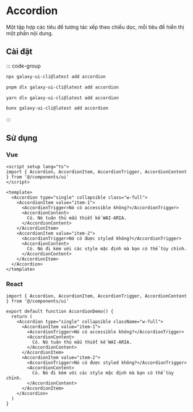 # Accordion

Một tập hợp các tiêu đề tương tác xếp theo chiều dọc, mỗi tiêu đề hiển thị một phần nội dung.

<ComponentPreview name="AccordionDemo">
  <template #preview>
    <DemoContainer>
      <AccordionDemo />
    </DemoContainer>
  </template>
  <template #code>

::: code-group

```vue [Vue]
<script setup lang="ts">
import { Accordion, AccordionItem, AccordionTrigger, AccordionContent } from '@/components/ui/accordion'
</script>

<template>
  <Accordion type="single" collapsible class="w-full">
    <AccordionItem value="item-1">
      <AccordionTrigger>Is it accessible?</AccordionTrigger>
      <AccordionContent>
        Yes. It adheres to the WAI-ARIA design pattern.
      </AccordionContent>
    </AccordionItem>
  </Accordion>
</template>
```

```tsx [React]
import { Accordion, AccordionItem, AccordionTrigger, AccordionContent } from "@/components/ui/accordion"

export default function App() {
  return (
    <Accordion type="single" collapsible className="w-full">
      <AccordionItem value="item-1">
        <AccordionTrigger>Is it accessible?</AccordionTrigger>
        <AccordionContent>
          Yes. It adheres to the WAI-ARIA design pattern.
        </AccordionContent>
      </AccordionItem>
    </Accordion>
  )
}
```

```typescript [Angular]
import { Component } from '@angular/core';
import { AccordionComponent } from '@/components/ui/accordion';

@Component({
  selector: 'app-root',
  standalone: true,
  imports: [AccordionComponent],
  template: `
    <ui-accordion type="single" class="w-full">
      <ui-accordion-item value="item-1">
        <ui-accordion-trigger>Is it accessible?</ui-accordion-trigger>
        <ui-accordion-content>
          Yes. It adheres to the WAI-ARIA design pattern.
        </ui-accordion-content>
      </ui-accordion-item>
    </ui-accordion>
  `
})
export class AppComponent {}
```

:::

  </template>
</ComponentPreview>

## Cài đặt

::: code-group

```bash [npm]
npx galaxy-ui-cli@latest add accordion
```

```bash [pnpm]
pnpm dlx galaxy-ui-cli@latest add accordion
```

```bash [yarn]
yarn dlx galaxy-ui-cli@latest add accordion
```

```bash [bun]
bunx galaxy-ui-cli@latest add accordion
```

:::

## Sử dụng

### Vue

```vue
<script setup lang="ts">
import { Accordion, AccordionItem, AccordionTrigger, AccordionContent } from '@/components/ui'
</script>

<template>
  <Accordion type="single" collapsible class="w-full">
    <AccordionItem value="item-1">
      <AccordionTrigger>Nó có accessible không?</AccordionTrigger>
      <AccordionContent>
        Có. Nó tuân thủ mẫu thiết kế WAI-ARIA.
      </AccordionContent>
    </AccordionItem>
    <AccordionItem value="item-2">
      <AccordionTrigger>Nó có được styled không?</AccordionTrigger>
      <AccordionContent>
        Có. Nó đi kèm với các style mặc định mà bạn có thể tùy chỉnh.
      </AccordionContent>
    </AccordionItem>
  </Accordion>
</template>
```

### React

```tsx
import { Accordion, AccordionItem, AccordionTrigger, AccordionContent } from '@/components/ui'

export default function AccordionDemo() {
  return (
    <Accordion type="single" collapsible className="w-full">
      <AccordionItem value="item-1">
        <AccordionTrigger>Nó có accessible không?</AccordionTrigger>
        <AccordionContent>
          Có. Nó tuân thủ mẫu thiết kế WAI-ARIA.
        </AccordionContent>
      </AccordionItem>
      <AccordionItem value="item-2">
        <AccordionTrigger>Nó có được styled không?</AccordionTrigger>
        <AccordionContent>
          Có. Nó đi kèm với các style mặc định mà bạn có thể tùy chỉnh.
        </AccordionContent>
      </AccordionItem>
    </Accordion>
  )
}
```
